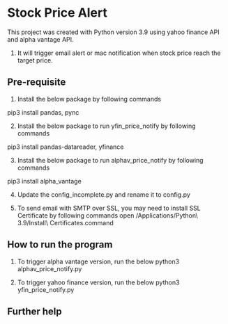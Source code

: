 # Stock Price Alert

This project was created with Python version 3.9 using yahoo finance API and alpha vantage API.

1. It will trigger email alert or mac notification when stock price reach the target price.

## Pre-requisite

1. Install the below package by following commands

pip3 install pandas, pync

2. Install the below package to run yfin_price_notify by following commands

pip3 install pandas-datareader, yfinance

3. Install the below package to run alphav_price_notify by following commands

pip3 install alpha_vantage

4. Update the config_incomplete.py and rename it to config.py

5. To send email with SMTP over SSL, you may need to install SSL Certificate by following commands
open /Applications/Python\ 3.9/Install\ Certificates.command

## How to run the program

1. To trigger alpha vantage version, run the below
python3 alphav_price_notify.py 

2. To trigger yahoo finance version, run the below
python3 yfin_price_notify.py 

## Further help


